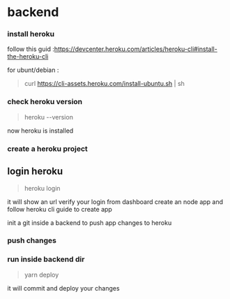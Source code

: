 # backend

### install heroku

follow this guid :https://devcenter.heroku.com/articles/heroku-cli#install-the-heroku-cli

for ubunt/debian :

> curl https://cli-assets.heroku.com/install-ubuntu.sh | sh

### check heroku version

> heroku --version

now heroku is installed

### create a heroku project

## login heroku


> heroku login

it will show an url verify your login
from dashboard create an node app
and follow heroku cli guide to create app

init a git inside a backend to push app changes to heroku

### push changes

### run inside backend dir
> yarn deploy

it will commit and deploy your changes
